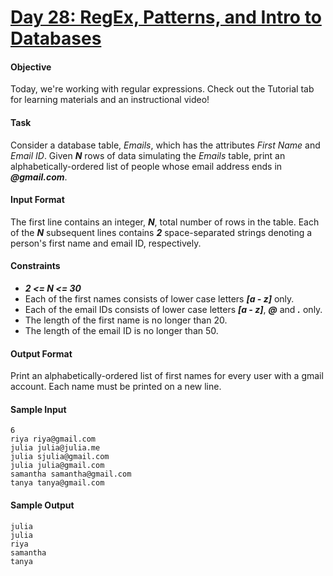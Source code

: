 # [Day 28: RegEx, Patterns, and Intro to Databases](https://www.hackerrank.com/challenges/30-regex-patterns)

#### Objective
Today, we're working with regular expressions. Check out the Tutorial tab for learning materials and an instructional video!

#### Task
Consider a database table, *Emails*, which has the attributes *First Name* and *Email ID*. Given __*N*__ rows of data simulating the *Emails* table, print an alphabetically-ordered list of people whose email address ends in __*@gmail.com*__.

#### Input Format
The first line contains an integer, __*N*__, total number of rows in the table.
Each of the __*N*__ subsequent lines contains __*2*__ space-separated strings denoting a person's first name and email ID, respectively.

#### Constraints
* __*2 <= N <= 30*__
* Each of the first names consists of lower case letters __*[a - z]*__ only.
* Each of the email IDs consists of lower case letters __*[a - z]*__, __*@*__ and __*.*__ only.
* The length of the first name is no longer than 20.
* The length of the email ID is no longer than 50.

#### Output Format
Print an alphabetically-ordered list of first names for every user with a gmail account. Each name must be printed on a new line.

#### Sample Input
```
6
riya riya@gmail.com
julia julia@julia.me
julia sjulia@gmail.com
julia julia@gmail.com
samantha samantha@gmail.com
tanya tanya@gmail.com
```

#### Sample Output
```
julia
julia
riya
samantha
tanya
```

